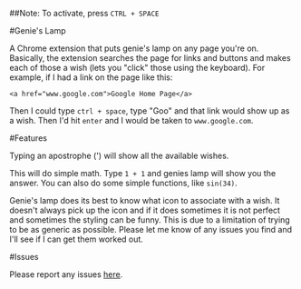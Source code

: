##Note: To activate, press `CTRL + SPACE`

#Genie's Lamp

A Chrome extension that puts genie's lamp on any page you're on.
Basically, the extension searches the page for links and buttons
and makes each of those a wish (lets you "click" those using the
keyboard). For example, if I had a link on the page like this:

`<a href="www.google.com">Google Home Page</a>`

Then I could type `ctrl + space`, type "Goo" and that link would
show up as a wish. Then I'd hit `enter` and I would be taken to
`www.google.com`.

#Features

Typing an apostrophe (') will show all the available wishes.

This will do simple math. Type `1 + 1` and genies lamp will show you the answer.
You can  also do some simple functions, like `sin(34)`.

Genie's lamp does its best to know what icon to associate with a wish.
It doesn't always pick up the icon and if it does sometimes it is not perfect
and sometimes the styling can be funny. This is due to a limitation of trying
to be as generic as possible. Please let me know of any issues you find and
I'll see if I can get them worked out.

#Issues

Please report any issues [here](http://github.com/kentcdodds/genies-lamp/issues).